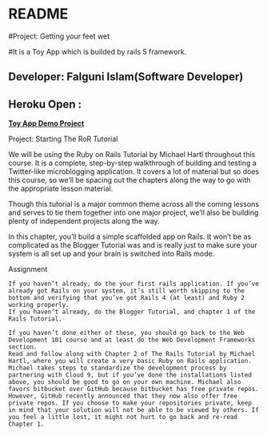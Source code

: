 # README

#Project: Getting your feet wet

#It is a Toy App which is builded by rails 5 framework.

## Developer: Falguni Islam(Software Developer)

## Heroku Open :

**[Toy App Demo Project](https://tranquil-badlands-51074.herokuapp.com/)**


Project: Starting The RoR Tutorial

We will be using the Ruby on Rails Tutorial by Michael Hartl throughout this course. It is a complete, step-by-step walkthrough of building and testing a Twitter-like microblogging application. It covers a lot of material but so does this course, so we’ll be spacing out the chapters along the way to go with the appropriate lesson material.

Though this tutorial is a major common theme across all the coming lessons and serves to tie them together into one major project, we’ll also be building plenty of independent projects along the way.

In this chapter, you’ll build a simple scaffolded app on Rails. It won’t be as complicated as the Blogger Tutorial was and is really just to make sure your system is all set up and your brain is switched into Rails mode.


Assignment

    If you haven’t already, do the your first rails application. If you’ve already got Rails on your system, it’s still worth skipping to the bottom and verifying that you’ve got Rails 4 (at least) and Ruby 2 working properly.
    If you haven’t already, do the Blogger Tutorial, and chapter 1 of the Rails Tutorial.

    If you haven’t done either of these, you should go back to the Web Development 101 course and at least do the Web Development Frameworks section.
    Read and follow along with Chapter 2 of The Rails Tutorial by Michael Hartl, where you will create a very basic Ruby on Rails application. Michael takes steps to standardize the development process by partnering with Cloud 9, but if you’ve done the installations listed above, you should be good to go on your own machine. Michael also favors bitbucket over GitHub because bitbucket has free private repos. However, GitHub recently announced that they now also offer free private repos. If you choose to make your repositories private, keep in mind that your solution will not be able to be viewed by others. If you feel a little lost, it might not hurt to go back and re-read Chapter 1.

